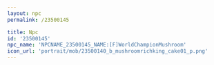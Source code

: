 ```yaml
---
layout: npc
permalink: /23500145

title: Npc
id: '23500145'
npc_name: 'NPCNAME_23500145_NAME:[F]WorldChampionMushroom'
icon_url: 'portrait/mob/23500140_b_mushroomrichking_cake01_p.png'
---
```

